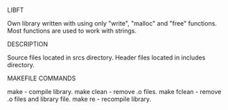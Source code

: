 LIBFT

Own library written with using only "write", "malloc" and "free" functions.
Most functions are used to work with strings.

DESCRIPTION

Source files located in srcs directory.
Header files located in includes directory.

MAKEFILE COMMANDS

make        - compile library.
make clean  - remove .o files.
make fclean - remove .o files and library file.
make re     - recompile library.
